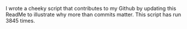 I wrote a cheeky script that contributes to my Github by updating this ReadMe to illustrate why more than commits matter. This script has run 3845 times.
